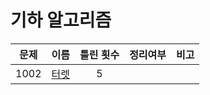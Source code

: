 # 기하 알고리즘

| 문제   | 이름                   | 틀린 횟수 | 정리여부  |  비고   |
| ---- | -------------------- | :---: | :---: | :---: |
| 1002 | [터렛](1002/README.md) |   5   |       |